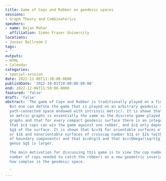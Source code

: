 ```yaml
---
title: Game of Cops and Robber on geodesic spaces
sessions:
- Graph Theory and Combinatorics
speakers:
- name: Bojan Mohar
  affiliation: Simon Fraser University
locations:
- Junior Ballroom C
tags:
- ''
outputs:
- HTML
- Calendar
categories:
- special-session
date: 2022-12-06T11:30:00-0800
publishDate: '2022-10-01T10:00:00-08:00'
end: 2022-12-06T11:50:00-0800
featured: 'false'
draft: 'false'
abstract: 'The game of Cops and Robber is traditionally played on a finite graph.
  But one can define the game that is played on an arbitrary geodesic space (a compact,
  path-connected space endowed with intrinsic metric). It is shown that the game played
  on metric graphs is essentially the same as the discrete game played on abstract
  graphs and that for every compact geodesic surface there is an integer $c$ such
  that $c$ cops can win the game against one robber, and $c$ only depends on the genus
  $g$ of the surface. It is shown that $c=3$ for orientable surfaces of genus $0$
  or $1$ and nonorientable surfaces of crosscap number $1$ or $2$ (with any number
  of boundary components) and that $c=O(g)$ and that $c=\Omega(\sqrt{g})$ when the
  genus $g$ is larger.

  The main motivation for discussing this game is to view the cop number (the minimum
  number of cops needed to catch the robber) as a new geometric invariant describing
  how complex is the geodesic space.

  '
---
```


